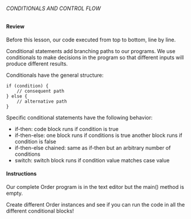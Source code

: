 ###### CONDITIONALS AND CONTROL FLOW

#### Review

Before this lesson, our code executed from top to bottom, line by line.

Conditional statements add branching paths to our programs. We use conditionals to make decisions in the program so that different inputs will produce different results.

Conditionals have the general structure:
```
if (condition) {
    // consequent path
} else {
    // alternative path
}
```
Specific conditional statements have the following behavior:

- if-then:
code block runs if condition is true
- if-then-else:
one block runs if conditions is true
another block runs if condition is false
- if-then-else chained:
same as if-then but an arbitrary number of conditions
- switch:
switch block runs if condition value matches case value

#### Instructions

Our complete Order program is in the text editor but the main() method is empty.

Create different Order instances and see if you can run the code in all the different conditional blocks!